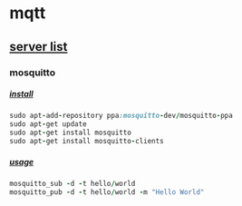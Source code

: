 # mqtt

## [server list](https://github.com/mqtt/mqtt.github.io/wiki/Server%20support)

### mosquitto

##### [install](http://nathanborror.tumblr.com/post/31046947556/mqtt)

```ruby
sudo apt-add-repository ppa:mosquitto-dev/mosquitto-ppa
sudo apt-get update
sudo apt-get install mosquitto
sudo apt-get install mosquitto-clients
```

##### [usage](http://nathanborror.tumblr.com/post/31046947556/mqtt)

```ruby
mosquitto_sub -d -t hello/world
mosquitto_pub -d -t hello/world -m "Hello World"
```
